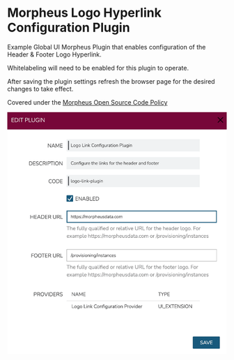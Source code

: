 # Morpheus Logo Hyperlink Configuration Plugin

Example Global UI Morpheus Plugin that enables configuration of the Header & Footer Logo Hyperlink.

Whitelabeling will need to be enabled for this plugin to operate.

After saving the plugin settings refresh the browser page for the desired changes to take effect.

Covered under the [Morpheus Open Source Code Policy](https://support.morpheusdata.com/s/article/Morpheus-Open-Source-Code-Support-Policy?language=en_US)

![usage](usage.png)
